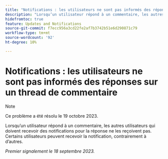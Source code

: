 ```yaml
---
title: "Notifications : les utilisateurs ne sont pas informés des réponses sur un thread de commentaire"
description: "Lorsqu’un utilisateur répond à un commentaire, les autres utilisateurs qui doivent recevoir des notifications pour la réponse ne les reçoivent pas. Certains utilisateurs peuvent recevoir la notification, contrairement à d’autres."
hidefromtoc: true
feature: Updates and Notifications
source-git-commit: f7ecc956a3cd22fe2af7b3742b51e6d290871c79
workflow-type: tm+mt
source-wordcount: '92'
ht-degree: 10%

---
```



# Notifications : les utilisateurs ne sont pas informés des réponses sur un thread de commentaire

>[!NOTE]
>
>Ce problème a été résolu le 19 octobre 2023.

Lorsqu’un utilisateur répond à un commentaire, les autres utilisateurs qui doivent recevoir des notifications pour la réponse ne les reçoivent pas. Certains utilisateurs peuvent recevoir la notification, contrairement à d’autres.

_Premier signalement le 18 septembre 2023._
